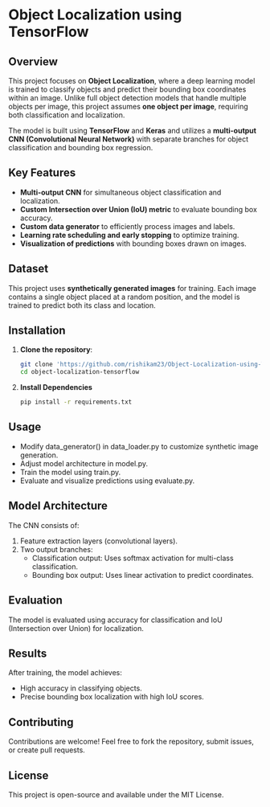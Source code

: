 # Object Localization using TensorFlow

## Overview
This project focuses on **Object Localization**, where a deep learning model is trained to classify objects and predict their bounding box coordinates within an image. Unlike full object detection models that handle multiple objects per image, this project assumes **one object per image**, requiring both classification and localization.

The model is built using **TensorFlow** and **Keras** and utilizes a **multi-output CNN (Convolutional Neural Network)** with separate branches for object classification and bounding box regression.

## Key Features
- **Multi-output CNN** for simultaneous object classification and localization.
- **Custom Intersection over Union (IoU) metric** to evaluate bounding box accuracy.
- **Custom data generator** to efficiently process images and labels.
- **Learning rate scheduling and early stopping** to optimize training.
- **Visualization of predictions** with bounding boxes drawn on images.

## Dataset
This project uses **synthetically generated images** for training. Each image contains a single object placed at a random position, and the model is trained to predict both its class and location.

## Installation

1. **Clone the repository**:
   ```bash
   git clone 'https://github.com/rishikam23/Object-Localization-using-Tensorflow'
   cd object-localization-tensorflow
   ```
2. **Install Dependencies**
   ```bash
   pip install -r requirements.txt
   ```

## Usage
- Modify data_generator() in data_loader.py to customize synthetic image generation.
- Adjust model architecture in model.py.
- Train the model using train.py.
- Evaluate and visualize predictions using evaluate.py.

## Model Architecture
The CNN consists of:
1. Feature extraction layers (convolutional layers).
2. Two output branches:
     - Classification output: Uses softmax activation for multi-class classification.
     - Bounding box output: Uses linear activation to predict coordinates.
       
## Evaluation
The model is evaluated using accuracy for classification and IoU (Intersection over Union) for localization.

## Results
After training, the model achieves:
- High accuracy in classifying objects.
- Precise bounding box localization with high IoU scores.

## Contributing
Contributions are welcome! Feel free to fork the repository, submit issues, or create pull requests.

## License
This project is open-source and available under the MIT License.
